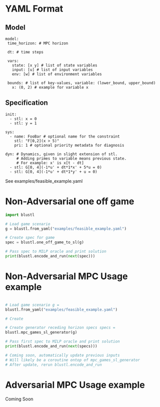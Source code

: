 # YAML Format
## Model
```
model:
 time_horizon: # MPC horizon

 dt: # time steps

 vars:
   state: [x y] # list of state variables
   input: [u] # list of input variables
   env: [w] # list of environment variables

 bounds: # list of key-values, variable: (lower_bound, upper_bound)
   x: (0, 2) # example for variable x
```

## Specification

```
init:
  - stl: x = 0
  - stl: y = 1

sys:
  - name: FooBar # optional name for the constraint
    stl: "F[0,2](x > 5)"
    pri: 1 # optional priority metadata for diagnosis

dyn: # Dynamics, given in slight extension of stl. 
     # Adding primes to variable means previous state.
     # For example: x' is x[t - dt]
  - stl: G[0, 4](-1*u' + dt*1*x' + 5*u = 0)
  - stl: G[0, 4](-1*u' + dt*1*y' + u = 0)
```

See examples/feasible_example.yaml

# Non-Adversarial one off game

```python
import blustl

# Load game scenario
g = blustl.from_yaml("examples/feasible_example.yaml")

# Create spec for game
spec = blustl.one_off_game_to_sl(g)

# Pass spec to MILP oracle and print solution
print(blustl.encode_and_run(next(spec)))
```

# Non-Adversarial MPC Usage example

```python import blustl

# Load game scenario g =
blustl.from_yaml("examples/feasible_example.yaml")

# Create

# Create generator receding horizon specs specs =
blustl.mpc_games_sl_generator(g)

# Pass first spec to MILP oracle and print solution
print(blustl.encode_and_run(next(specs)))

# Coming soon, automatically update previous inputs
# Will likely be a coroutine ontop of mpc_games_sl_generator
# After update, rerun blustl.encode_and_run
```

# Adversarial MPC Usage example

Coming Soon